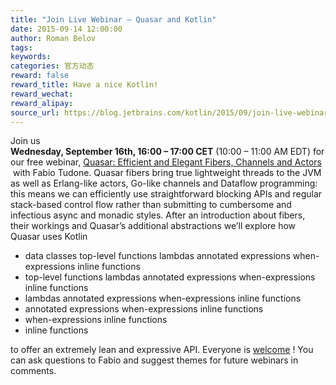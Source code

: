 ```yaml
---
title: "Join Live Webinar — Quasar and Kotlin"
date: 2015-09-14 12:00:00
author: Roman Belov
tags:
keywords:
categories: 官方动态
reward: false
reward_title: Have a nice Kotlin!
reward_wechat:
reward_alipay:
source_url: https://blog.jetbrains.com/kotlin/2015/09/join-live-webinar-quasar-and-kotlin/
---
```


Join us <br/>
<strong>Wednesday, September 16th, 16:00 – 17:00 CET</strong> (10:00 – 11:00 AM EDT) for our free webinar,  [Quasar: Efficient and Elegant Fibers, Channels and Actors](http://info.jetbrains.com/Kotlin-Webinar-September2015-registration.html)  with Fabio Tudone.
Quasar fibers bring true lightweight threads to the JVM as well as Erlang-like actors, Go-like channels and Dataflow programming: this means we can efficiently use straightforward blocking APIs and regular stack-based control flow rather than submitting to cumbersome and infectious async and monadic styles.
After an introduction about fibers, their workings and Quasar’s additional abstractions we’ll explore how Quasar uses Kotlin

* data classes
 top-level functions
 lambdas
 annotated expressions
 when-expressions
 inline functions
* top-level functions
 lambdas
 annotated expressions
 when-expressions
 inline functions
* lambdas
 annotated expressions
 when-expressions
 inline functions
* annotated expressions
 when-expressions
 inline functions
* when-expressions
 inline functions
* inline functions

to offer an extremely lean and expressive API.
Everyone is  [welcome](http://info.jetbrains.com/Kotlin-Webinar-September2015-registration.html) !
You can ask questions to Fabio and suggest themes for future webinars in comments.

